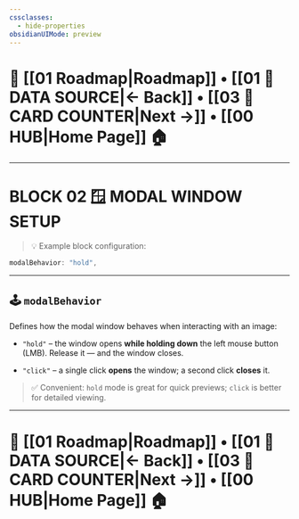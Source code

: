 ```yaml
---
cssclasses:
  - hide-properties
obsidianUIMode: preview
---
```

# 🧭 [[01 Roadmap|Roadmap]] • [[01 📁 DATA SOURCE|← Back]] • [[03 🔢 CARD COUNTER|Next →]] • [[00 HUB|Home Page]] 🏠

---

# **BLOCK 02 🪟 MODAL WINDOW SETUP**

> 💡 Example block configuration:

```js
modalBehavior: "hold",
```

---

## 🕹 `modalBehavior`

Defines how the modal window behaves when interacting with an image:

- `"hold"` – the window opens **while holding down** the left mouse button (LMB). Release it — and the window closes.
    
- `"click"` – a single click **opens** the window; a second click **closes** it.
    

> ✅ Convenient: `hold` mode is great for quick previews; `click` is better for detailed viewing.

---
# 🧭 [[01 Roadmap|Roadmap]] • [[01 📁 DATA SOURCE|← Back]] • [[03 🔢 CARD COUNTER|Next →]] • [[00 HUB|Home Page]] 🏠